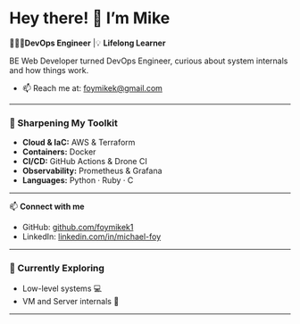 # Hey there! 👋 I’m Mike

🚀👨‍💻**DevOps Engineer** |💡 **Lifelong Learner**

BE Web Developer turned DevOps Engineer, curious about system internals and how things work.

- 📫 Reach me at: foymikek@gmail.com  
---

### 🔨 Sharpening My Toolkit

- **Cloud & IaC:** AWS & Terraform  
- **Containers:** Docker  
- **CI/CD:** GitHub Actions & Drone CI  
- **Observability:** Prometheus & Grafana  
- **Languages:** Python · Ruby · C  


---

📫 **Connect with me**  
- GitHub: [github.com/foymikek1](https://github.com/foymikek1)  
- LinkedIn: [linkedin.com/in/michael-foy](https://www.linkedin.com/in/michael-foy/)  

---
### 🔭 Currently Exploring

- Low-level systems 💻  
- VM and Server internals 🔐 
---
